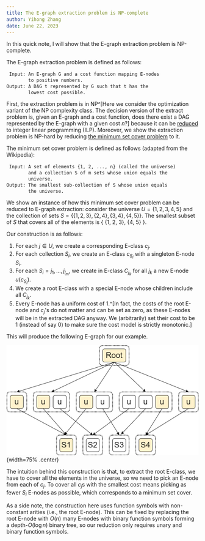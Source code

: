 ```yaml
---
title: The E-graph extraction problem is NP-complete
author: Yihong Zhang
date: June 22, 2023
---
```


In this quick note, I will show that the E-graph extraction problem is NP-complete.

The E-graph extraction problem is defined as follows:

     Input: An E-graph G and a cost function mapping E-nodes
            to positive numbers.
    Output: A DAG t represented by G such that t has the
            lowest cost possible.

First, the extraction problem is in NP^[Here we consider the optimization variant of the NP complexity class. The decision version of the extract problem is, given an E-graph and a cost function, does there exist a DAG represented by the E-graph with a given cost $n$?] because it can be [reduced](https://arxiv.org/abs/2101.01332) to integer linear programming (ILP).
Moreover, we show the extraction problem is NP-hard by reducing [the minimum set cover problem](https://en.wikipedia.org/wiki/Set_cover_problem) to it.

The minimum set cover problem is defined as follows (adapted from the Wikipedia):

     Input: A set of elements {1, 2, ..., n} (called the universe)
            and a collection S of m sets whose union equals the 
            universe.
    Output: The smallest sub-collection of S whose union equals
            the universe. 

We show an instance of how this minimum set cover problem can be reduced to E-graph extraction:
consider the universe $U = \{1, 2, 3, 4, 5\}$ and the collection of sets $S = \{ \{1, 2, 3\}, \{2, 4\}, \{3, 4\}, \{4, 5\} \}$.
The smallest subset of $S$ that covers all of the elements is \{ \{1, 2, 3\}, \{4, 5\} \}.

Our construction is as follows:

1. For each $j\in U$, we create a corresponding E-class $c_{j}$.
2. For each collection $S_i$, we create an E-class $c_{S_i}$ with a singleton E-node $S_i$. 
3. For each $S_i={j_1, \ldots, j_{l_m}}$, we create in E-class $C_{j_k}$ for all $j_k$ a new E-node $u(c_{S_i})$.
4. We create a root E-class with a special E-node whose children include all $C_{j_k}$.
5. Every E-node has a uniform cost of 1.^[In fact, the costs of the root E-node and $c_{j}$'s do not matter and can be set as zero, as these E-nodes will be in the extracted DAG anyway. We (arbitrarily) set their cost to be 1 (instead of say 0) to make sure the cost model is strictly monotonic.]

This will produce the following E-graph for our example.

![The E-graph from our example and the optimal extraction](img/egraph-extraction.png){width=75% .center}

The intuition behind this construction is that, 
 to extract the root E-class, 
 we have to cover all the elements in the universe,
 so we need to pick an E-node from each of $c_{j}$.
To cover all $c_{j}$s with the smallest cost means picking 
 as fewer $S_i$ E-nodes as possible, 
 which corresponds to a minimum set cover.

As a side note, the construction here uses function symbols with non-constant arities (i.e., the root E-node).
This can be fixed by replacing the root E-node with $O(n)$ many E-nodes with binary function symbols forming a depth-$O(\log n)$ binary tree,
 so our reduction only requires unary and binary function symbols.